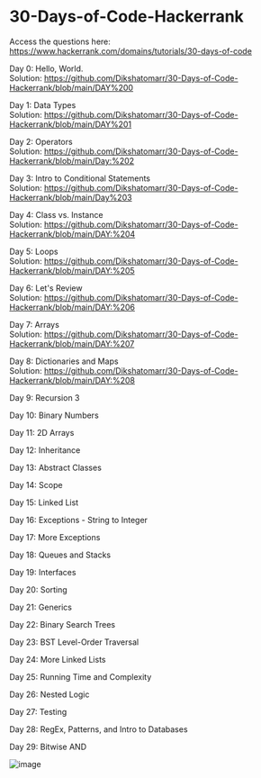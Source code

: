 # 30-Days-of-Code-Hackerrank


Access the questions here:
https://www.hackerrank.com/domains/tutorials/30-days-of-code

Day 0: Hello, World. <br>
Solution:
https://github.com/Dikshatomarr/30-Days-of-Code-Hackerrank/blob/main/DAY%200

Day 1: Data Types  <br>
Solution: https://github.com/Dikshatomarr/30-Days-of-Code-Hackerrank/blob/main/DAY%201

Day 2: Operators  <br>
Solution: https://github.com/Dikshatomarr/30-Days-of-Code-Hackerrank/blob/main/Day:%202

Day 3: Intro to Conditional Statements  <br>
Solution: https://github.com/Dikshatomarr/30-Days-of-Code-Hackerrank/blob/main/Day%203

Day 4: Class vs. Instance  <br>
Solution: https://github.com/Dikshatomarr/30-Days-of-Code-Hackerrank/blob/main/DAY:%204
 
Day 5: Loops  <br>
Solution: https://github.com/Dikshatomarr/30-Days-of-Code-Hackerrank/blob/main/DAY:%205
 
Day 6: Let's Review <br>
Solution: https://github.com/Dikshatomarr/30-Days-of-Code-Hackerrank/blob/main/DAY:%206

Day 7: Arrays <br>
Solution: https://github.com/Dikshatomarr/30-Days-of-Code-Hackerrank/blob/main/DAY:%207

Day 8: Dictionaries and Maps <br>
Solution: https://github.com/Dikshatomarr/30-Days-of-Code-Hackerrank/blob/main/DAY:%208

Day 9: Recursion 3

Day 10: Binary Numbers

Day 11: 2D Arrays

Day 12: Inheritance

Day 13: Abstract Classes

Day 14: Scope

Day 15: Linked List

Day 16: Exceptions - String to Integer

Day 17: More Exceptions

Day 18: Queues and Stacks

Day 19: Interfaces

Day 20: Sorting

Day 21: Generics

Day 22: Binary Search Trees

Day 23: BST Level-Order Traversal

Day 24: More Linked Lists

Day 25: Running Time and Complexity

Day 26: Nested Logic

Day 27: Testing

Day 28: RegEx, Patterns, and Intro to Databases
 
Day 29: Bitwise AND
 
 
![image](https://user-images.githubusercontent.com/91546745/185224150-1890101f-4c84-47b0-9542-e66acaf74a29.png)
